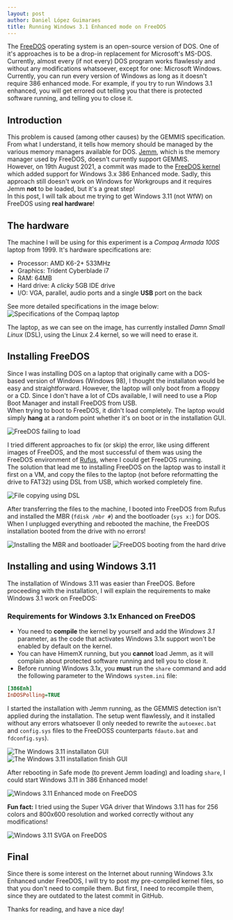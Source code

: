```yaml
---
layout: post
author: Daniel López Guimaraes
title: Running Windows 3.1 Enhanced mode on FreeDOS 
---
```


The [FreeDOS](https://freedos.org) operating system is an open-source version of DOS. One of it's approaches is to be a drop-in replacement for Microsoft's MS-DOS. Currently, almost every (if not every) DOS program works flawlessly and without any modifications whatsoever, except for one: Microsoft Windows.  
Currently, you can run every version of Windows as long as it doesn't require 386 enhanced mode. For example, if you try to run Windows 3.1 enhanced, you will get errored out telling you that there is protected software running, and telling you to close it.

## Introduction  
This problem is caused (among other causes) by the GEMMIS specification. From what I understand, it tells how memory should be managed by the various memory managers available for DOS. [Jemm](https://github.com/Baron-von-Riedesel/Jemm/issues/5), which is the memory manager used by FreeDOS, doesn't currently support GEMMIS.  
However, on 19th August 2021, a commit was made to the [FreeDOS kernel](https://github.com/FDOS/kernel/commit/9186e6c5ed1ab58bf1dc0497bacc352d3d758703) which added support for Windows 3.x 386 Enhanced mode. Sadly, this approach still doesn't work on Windows for Workgroups and it requires Jemm **not** to be loaded, but it's a great step!  
In this post, I will talk about me trying to get Windows 3.11 (not WfW) on FreeDOS using **real hardware**!

## The hardware
The machine I will be using for this experiment is a *Compaq Armada 100S* laptop from 1999. It's hardware specifications are:  

- Processor: AMD K6-2+ 533MHz  
- Graphics: Trident Cyberblade i7  
- RAM: 64MB  
- Hard drive: A *clicky* 5GB IDE drive  
- I/O: VGA, parallel, audio ports and a single **USB** port on the back  

See more detailed specifications in the image below:
![Specifications of the Compaq laptop](assets/img/2022-09/compaq-specs.jpg)  

The laptop, as we can see on the image, has currently installed *Damn Small Linux* (DSL), using the Linux 2.4 kernel, so we will need to erase it.  

## Installing FreeDOS  
Since I was installing DOS on a laptop that originally came with a DOS-based version of Windows (Windows 98), I thought the installaton would be easy and straightforward. However, the laptop will only boot from a floppy or a CD. Since I don't have a lot of CDs available, I will need to use a Plop Boot Manager and install FreeDOS from USB.  
When trying to boot to FreeDOS, it didn't load completely. The laptop would simply **hang** at a random point whether it's on boot or in the installation GUI.  

![FreeDOS failing to load](assets/img/2022-09/freedos-boot-usb.jpg)

I tried different approaches to fix (or skip) the error, like using different images of FreeDOS, and the most successful of them was using the FreeDOS environment of [Rufus](https://rufus.ie), where I could get FreeDOS running.  
The solution that lead me to installing FreeDOS on the laptop was to install it first on a VM, and copy the files to the laptop (not before reformatting the drive to FAT32) using DSL from USB, which worked completely fine.  

![File copying using DSL](assets/img/2022-09/copying-files.jpg)  

After transferring the files to the machine, I booted into FreeDOS from Rufus and installed the MBR (`fdisk /mbr #`) and the bootloader (`sys x:`) for DOS. When I unplugged everything and rebooted the machine, the FreeDOS installation booted from the drive with no errors!

![Installing the MBR and bootloader](assets/img/2022-09/set-bootloader.jpg) ![FreeDOS booting from the hard drive](assets/img/2022-09/freedos-boot.jpg)

## Installing and using Windows 3.11  
The installation of Windows 3.11 was easier than FreeDOS. Before proceeding with the installation, I will explain the requirements to make Windows 3.1 work on FreeDOS:  

### Requirements for Windows 3.1x Enhanced on FreeDOS

- You need to **compile** the kernel by yourself and add the *Windows 3.1* parameter, as the code that activates Windows 3.1x support won't be enabled by default on the kernel.  
- You can have HimemX running, but you **cannot** load Jemm, as it will complain about protected software running and tell you to close it.  
- Before running Windows 3.1x, you **must** run the `share` command and add the following parameter to the Windows `system.ini` file:  

```ini
[386Enh]
InDOSPolling=TRUE
```

I started the installation with Jemm running, as the GEMMIS detection isn't applied during the installation. The setup went flawlessly, and it installed without any errors whatsoever (I only needed to rewrite the `autoexec.bat` and `config.sys` files to the FreeDOSS counterparts `fdauto.bat` and `fdconfig.sys`).  

![The Windows 3.11 installaton GUI](assets/img/2022-09/win31-setup.jpg) ![The Windows 3.11 installation finish GUI](assets/img/2022-09/win31-setup-2.jpg)  

After rebooting in Safe mode (to prevent Jemm loading) and loading `share`, I could start Windows 3.11 in 386 Enhanced mode!  

![Windows 3.11 Enhanced mode on FreeDOS](assets/img/2022-09/win31-boot.jpg)

**Fun fact:** I tried using the Super VGA driver that Windows 3.11 has for 256 colors and 800x600 resolution and worked correctly without any modifications!  

![Windows 3.11 SVGA on FreeDOS](assets/img/2022-09/win31-custom-boot.jpg)  

## Final  
Since there is some interest on the Internet about running Windows 3.1x Enhanced under FreeDOS, I will try to post my pre-compiled kernel files, so that you don't need to compile them. But first, I need to recompile them, since they are outdated to the latest commit in GitHub.  

Thanks for reading, and have a nice day!

